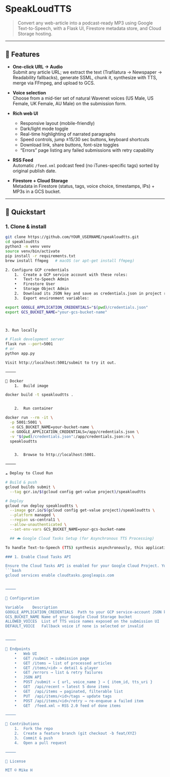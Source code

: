 # SpeakLoudTTS

> Convert any web-article into a podcast-ready MP3 using Google Text-to-Speech, with a Flask UI, Firestore metadata store, and Cloud Storage hosting.

---

## 🌟 Features

- **One-click URL → Audio**  
  Submit any article URL; we extract the text (Trafilatura → Newspaper → Readability fallbacks), generate SSML, chunk it, synthesize with TTS, merge via FFmpeg, and upload to GCS.

- **Voice selection**  
  Choose from a mid-tier set of natural Wavenet voices (US Male, US Female, UK Female, AU Male) on the submission form.

- **Rich web UI**  
  - Responsive layout (mobile-friendly)  
  - Dark/light mode toggle  
  - Real-time highlighting of narrated paragraphs  
  - Speed controls, jump ±15/30 sec buttons, keyboard shortcuts  
  - Download link, share buttons, font-size toggles  
  - “Errors” page listing any failed submissions with retry capability

- **RSS Feed**  
  Automatic `/feed.xml` podcast feed (no iTunes-specific tags) sorted by original publish date.

- **Firestore + Cloud Storage**  
  Metadata in Firestore (status, tags, voice choice, timestamps, IPs) + MP3s in a GCS bucket.

---

## 🚀 Quickstart

### 1. Clone & install

```bash
git clone https://github.com/YOUR_USERNAME/speakloudtts.git
cd speakloudtts
python3 -m venv venv
source venv/bin/activate
pip install -r requirements.txt
brew install ffmpeg   # macOS (or apt-get install ffmpeg)

2. Configure GCP credentials
	1.	Create a GCP service account with these roles:
	•	Text-to-Speech Admin
	•	Firestore User
	•	Storage Object Admin
	2.	Download its JSON key and save as credentials.json in project root.
	3.	Export environment variables:

export GOOGLE_APPLICATION_CREDENTIALS="$(pwd)/credentials.json"
export GCS_BUCKET_NAME="your-gcs-bucket-name"



3. Run locally

# Flask development server
flask run --port=5001
# or
python app.py

Visit http://localhost:5001/submit to try it out.

⸻

🐋 Docker
	1.	Build image

docker build -t speakloudtts .


	2.	Run container

docker run --rm -it \
  -p 5001:5001 \
  -e GCS_BUCKET_NAME=your-bucket-name \
  -e GOOGLE_APPLICATION_CREDENTIALS=/app/credentials.json \
  -v "$(pwd)/credentials.json":/app/credentials.json:ro \
  speakloudtts


	3.	Browse to http://localhost:5001.

⸻

☁️ Deploy to Cloud Run

# Build & push
gcloud builds submit \
  --tag gcr.io/$(gcloud config get-value project)/speakloudtts

# Deploy
gcloud run deploy speakloudtts \
  --image gcr.io/$(gcloud config get-value project)/speakloudtts \
  --platform managed \
  --region us-central1 \
  --allow-unauthenticated \
  --set-env-vars GCS_BUCKET_NAME=your-gcs-bucket-name

  ## ☁️ Google Cloud Tasks Setup (for Asynchronous TTS Processing)

To handle Text-to-Speech (TTS) synthesis asynchronously, this application uses Google Cloud Tasks. This prevents HTTP timeouts for long articles and improves user experience. You'll need to configure a Cloud Tasks queue and set the appropriate IAM permissions.

### 1. Enable Cloud Tasks API

Ensure the Cloud Tasks API is enabled for your Google Cloud Project. You can do this via the Google Cloud Console or using the gcloud CLI:
```bash
gcloud services enable cloudtasks.googleapis.com


⸻

🔧 Configuration

Variable	Description
GOOGLE_APPLICATION_CREDENTIALS	Path to your GCP service-account JSON key
GCS_BUCKET_NAME	Name of your Google Cloud Storage bucket
ALLOWED_VOICES	List of TTS voice names exposed on the submission UI
DEFAULT_VOICE	Fallback voice if none is selected or invalid


⸻

🔗 Endpoints
	•	Web UI
	•	GET /submit → submission page
	•	GET /items → list of processed articles
	•	GET /items/<id> → detail & player
	•	GET /errors → list & retry failures
	•	JSON API
	•	POST /submit → { url, voice_name } → { item_id, tts_uri }
	•	GET  /api/recent → latest 5 done items
	•	GET  /api/items → paginated, filterable list
	•	PUT  /api/items/<id>/tags → update tags
	•	POST /api/items/<id>/retry → re-enqueue a failed item
	•	GET  /feed.xml → RSS 2.0 feed of done items

⸻

🤝 Contributions
	1.	Fork the repo
	2.	Create a feature branch (git checkout -b feat/XYZ)
	3.	Commit & push
	4.	Open a pull request

⸻

📜 License

MIT © Mike H

